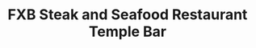 ---
title: "FXB Steak and Seafood Restaurant Temple Bar"
address: "2 Crow Street, Temple Bar, Co. Dublin, 2"
tel: "+353 (0)1 671 1248"
county: "Dublin"
category: "Seafood Restaurants"
type: "Content"
lat: "53.34464645385742"
lng: "-6.2639312744140625"
---